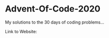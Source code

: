  # Advent-Of-Code-2020

My solutions to the 30 days of coding problems...

Link to Website:  <a href="http://example.com/" target="_blank"></a>
